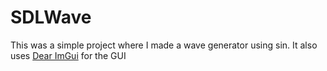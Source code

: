 # SDLWave
This was a simple project where I made a wave generator using sin. It also uses [Dear ImGui](https://github.com/ocornut/imgui) for the GUI
